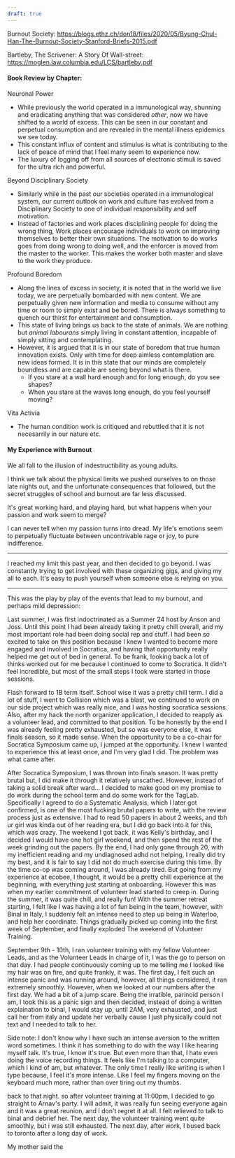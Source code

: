 ```yaml
---
draft: true
---
```

Burnout Society: https://blogs.ethz.ch/don18/files/2020/05/Byung-Chul-Han-The-Burnout-Society-Stanford-Briefs-2015.pdf

Bartleby, The Scrivener: A Story Of Wall-street: https://moglen.law.columbia.edu/LCS/bartleby.pdf 

#### Book Review by Chapter: 
Neuronal Power 
- While previously the world operated in a immunological way, shunning and eradicating anything that was considered *other*, now we have shifted to a world of excess. This can be seen in our constant and perpetual consumption and are revealed in the mental illness epidemics we see today.  
- This constant influx of content and stimulus is what is contributing to the lack of peace of mind that I feel many seem to experience now. 
- The luxury of logging off from all sources of electronic stimuli is saved for the ultra rich and powerful. 

Beyond Disciplinary Society
- Similarly while in the past our societies operated in a immunological system, our current outlook on work and culture has evolved from a Disciplinary Society to one of individual responsibility and self motivation. 
- Instead of factories and work places disciplining people for doing the wrong thing, Work places encourage individuals to work on improving themselves to better their own situations. The motivation to do works goes from doing wrong to doing well, and the enforcer is moved from the master to the worker. This makes the worker both master and slave to the work they produce. 

Profound Boredom 
- Along the lines of excess in society, it is noted that in the world we live today, we are perpetually bombarded with new content. We are perpetually given new information and media to consume without any time or room to simply exist and be bored. There is always something to quench our thirst for entertainment and consumption. 
- This state of living brings us back to the state of animals. We are nothing but *animal labourans* simply living in constant attention, incapable of simply sitting and contemplating.
- However, it is argued that it is in our state of boredom that true human innovation exists. Only with time for deep aimless contemplation are new ideas formed. It is in this state that our minds are completely boundless and are capable are seeing beyond what is there. 
	- If you stare at a wall hard enough and for long enough, do you see shapes?
	- When you stare at the waves long enough, do you feel yourself moving? 

Vita Activia
- The human condition work is critiqued and rebuttled that it is not necesarrily in our nature etc.  

#### My Experience with Burnout 

We all fall to the illusion of indestructibility as young adults. 

I think we talk about the physical limits we pushed ourselves to on those late nights out, and the unfortunate consequences that followed, but the secret struggles of school and burnout are far less discussed. 

It's great working hard, and playing hard, but what happens when your passion and work seem to merge?

I can never tell when my passion turns into dread. My life's emotions seem to perpetually fluctuate between uncontrivable rage or joy, to pure indifference.


--- 
I reached my limit this past year, and then decided to go beyond. I was constantly trying to get involved with these organizing gigs, and giving my all to each. It's easy to push yourself when someone else is relying on you.  

------
This was the play by play of the events that lead to my burnout, and perhaps mild depression: 

Last summer, I was first indoctrinated as a Summer 24 host by Anson and Joss. Until this point I had been already taking it pretty chill overall, and my most important role had been doing social rep and stuff. I had been so excited to take on this position because I knew I wanted to become more engaged and involved in Socratica, and having that opportunity really helped me get out of bed in general. To be frank, looking back a lot of thinks worked out for me because I continued to come to Socratica. It didn't feel incredible, but most of the small steps I took were started in those sessions. 

Flash forward to 1B term itself. School wise it was a pretty chill term. I did a lot of stuff, I went to Collision which was a blast, we continued to work on our side project which was really nice, and I was hosting socratica sessions. Also, after my hack the north organizer application, I decided to reapply as a volunteer lead, and committed to that position. To be honestly by the end I was already feeling pretty exhausted, but so was everyone else, it was finals season, so it made sense. When the opportunity to be a co-chair for Socratica Symposium came up, I jumped at the opportunity. I knew I wanted to experience this at least once, and I'm very glad I did. The problem was what came after. 

After Socratica Symposium, I was thrown into finals season. It was pretty brutal but, I did make it through it relatively unscathed. However, instead of taking a solid break after ward... I decided to make good on my promise to do work during the school term and do some work for the TagLab. Specifically I agreed to do a Systematic Analysis, which I later got confirmed, is one of the most fucking brutal papers to write, with the review process just as extensive. I had to read 50 papers in about 2 weeks, and tbh ur girl was kinda out of her reading era, but I did go back into it for this, which was crazy. The weekend I got back, it was Kelly's birthday, and I decided I would have one hot girl weekend, and then spend the rest of the week grinding out the papers. By the end, I had only gone through 20, with my inefficient reading and my undiagnosed adhd not helping, I really did try my best, and it is fair to say I did not do much exercise during this time. By the time co-op was coming around, I was already tired. But going from my experience at ecobee, I thought, it would be a pretty chill experience at the beginning, with everything just starting at onboarding. However this was when my earlier commitment of volunteer lead started to creep in. During the summer, it was quite chill, and really fun! With the summer retreat starting, I felt like I was having a lot of fun being in the team, however, with Binal in Italy, I suddenly felt an intense need to step up being in Waterloo, and help her coordinate. Things gradually picked up coming into the first week of September, and finally exploded The weekend of Volunteer Training. 

September 9th - 10th, I ran volunteer training with my fellow Volunteer Leads, and as the Volunteer Leads in charge of it, I was the go to person on that day. I had people continuously coming up to me telling me I looked like my hair was on fire, and quite frankly, it was. The first day, I felt such an intense panic and was running around, however, all things considered, it ran extremely smoothly. However, when we looked at our numbers after the first day. We had a bit of a jump scare. Being the irratible, parinoid person I am, I took this as a panic sign and then decided, instead of doing a written explaination to binal, I would stay up, until 2AM, very exhausted, and just call her from italy and update her verbally cause I just physically could not text and I needed to talk to her. 

Side note: I don't know why I have such an intense aversion to the written word sometimes. I think it has something to do with the way I like hearing myself talk. It's true, I know it's true. But even more than that, I hate even doing the voice recording things. It feels like I'm talking to a computer, which I kind of am, but whatever. The only time I really like writing is when I type because, I feel it's more intense. Like I feel my fingers moving on the keyboard much more, rather than over tiring out my thumbs. 

back to that night. so after volunteer training at 11:00pm, I decided to go straight to Arnav's party. I will admit, it was really fun seeing everyone again and it was  a great reunion, and I don't regret it at all. I felt relieved to talk to binal and debrief her. The next day, the volunteer training went quite smoothly, but i was still exhausted. The next day, after work, I bused back to toronto after a long day of work. 

My mother said the 